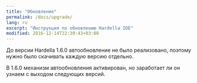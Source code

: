 ```yaml
---
title: "Обновление"
permalink: /docs/upgrade/
lang: ru
excerpt: "Инструкция по обновлению Hardella IDE"
modified: 2016-12-14T22:39:43+03:00
---
```


До версии Hardella 1.6.0 автообновление не было реализовано, поэтому нужно было скачивать каждую версию отдельно.

В 1.6.0 механизм автообновления активирован, но заработает ли он узнаем с выходом следующих версий.
